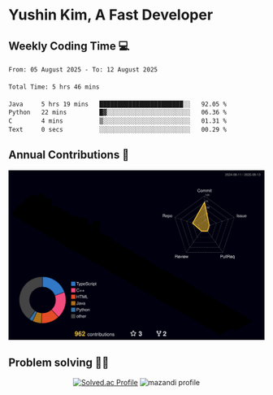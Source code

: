 # Yushin Kim, A Fast Developer

## Weekly Coding Time 💻

<!--START_SECTION:waka-->

```txt
From: 05 August 2025 - To: 12 August 2025

Total Time: 5 hrs 46 mins

Java     5 hrs 19 mins   ███████████████████████░░   92.05 %
Python   22 mins         █▓░░░░░░░░░░░░░░░░░░░░░░░   06.36 %
C        4 mins          ▒░░░░░░░░░░░░░░░░░░░░░░░░   01.31 %
Text     0 secs          ░░░░░░░░░░░░░░░░░░░░░░░░░   00.29 %
```

<!--END_SECTION:waka-->

## Annual Contributions 🏃

![](./profile-3d-contrib/profile-night-rainbow.svg)

## Problem solving 👨‍💻

<div align="center">

[![Solved.ac Profile](http://mazassumnida.wtf/api/v2/generate_badge?boj=kys010306)](https://solved.ac/kys010306)
![mazandi profile](http://mazandi.herokuapp.com/api?handle=kys010306&theme=dark)

</div>
